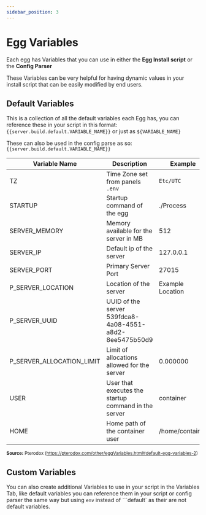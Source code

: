 ```yaml
---
sidebar_position: 3
---
```


# Egg Variables

Each egg has Variables that you can use in either the **Egg Install script** or the **Config Parser**

These Variables can be very helpful for having dynamic values in your install script that can be easily modified by end users.

## Default Variables

This is a collection of all the default variables each Egg has, you can reference these in your script in this format: ``{{server.build.default.VARIABLE_NAME}}`` or just as ``${VARIABLE_NAME}``

These can also be used in the config parse as so: ``{{server.build.default.VARIABLE_NAME}}``

| Variable Name             | Description                                               | Example           |
|---------------------------|-----------------------------------------------------------|-------------------|
| TZ                        | Time Zone set from panels ``.env``                        | ``Etc/UTC``       |
| STARTUP                   | Startup command of the egg 	                              | ./Process         |
| SERVER_MEMORY             | 	Memory available for the server in MB                    | 	512              |
| SERVER_IP                 | 	Default ip of the server                                 | 	127.0.0.1        |
| SERVER_PORT               | 	Primary Server Port                                      | 	27015            |
| P_SERVER_LOCATION 	       | Location of the server                                    | 	Example Location |
| P_SERVER_UUID             | 	UUID of the server 	539fdca8-4a08-4551-a8d2-8ee5475b50d9 |
| P_SERVER_ALLOCATION_LIMIT | 	Limit of allocations allowed for the server              | 	0.000000         |
| USER 	                    | User that executes the startup command in the server      | 	container        |
| HOME                      | 	Home path of the container user                          | 	/home/container  |

<sup>**Source:** Pterodox (https://pterodox.com/other/eggVariables.html#default-egg-variables-2)</sup>

## Custom Variables

You can also create additional Variables to use in your script in the Variables Tab, like default variables you can reference them in your script or config parser the same way but using ``env`` instead of ```default` as their are not default variables.